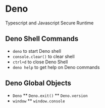 # Deno
Typescript and Javascript Secure Runtime

## Deno Shell Commands
* `deno` to start Deno shell
* `console.clear()` to clear shell
* `ctrl+d` to close Deno Shell
* `deno help` to get help on Deno commands

## Deno Global Objects
* `Deno`
** `Deno.exit()`
** `Deno.version`
* `window`
** `window.console`

